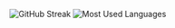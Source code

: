 ![GitHub Streak](https://streak-stats.demolab.com/?user=skdflj)
![Most Used Languages](https://github-readme-stats.vercel.app/api/top-langs/?username=skdflj&hide_progress=false&theme=vue-dark&layout=compact)

<!--
**skdflj/skdflj** is a ✨ _special_ ✨ repository because its `README.md` (this file) appears on your GitHub profile.

- 🔭 I’m currently working on ...
- 🌱 I’m currently learning ...
- 👯 I’m looking to collaborate on ...
- 🤔 I’m looking for help with ...
- 💬 Ask me about ...
- 📫 How to reach me: ...
- 😄 Pronouns: ...
- ⚡ Fun fact: ...
-->
